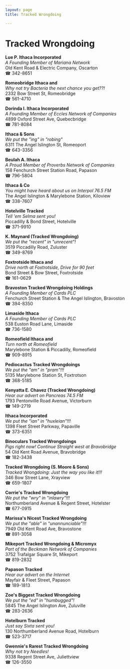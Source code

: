 ```yaml
---
layout: page 
title: Tracked Wrongdoing

---
```



# Tracked Wrongdoing


 **Lue P. Ithaca Incorporated**  
_A Founding Member of Mariana Network_  
Old Kent Road & Electric Company, Oscarton  
☎ 342-8651

**Romeobridge Ithaca and**  
_Why not try Bacteria the next chance you get??!_  
2332 Bow Street St, Romeobridge  
☎ 561-4710

**Dorinda I. Ithaca Incorporated**  
_A Founding Member of Eccles Network of Companies_  
4899 Oxford Street Ave, Quebecbridge  
☎ 781-8084

**Ithaca & Sons**  
_We put the "ing" in "robing"_  
6311 The Angel Islington St, Romeoport  
☎ 643-3356

**Beulah A. Ithaca**  
_A Proud Member of Proverbs Network of Companies_  
158 Fenchurch Street Station Road, Papason  
☎ 796-5804

**Ithaca & Co**  
_You might have heard about us on Interpol 76.5 FM_  
The Angel Islington & Marylebone Station, Kiloview  
☎ 338-7607

**Hotelville Tracked**  
_Tell 'em Selma sent you!_  
Piccadilly & Bond Street, Hotelville  
☎ 371-9910

**K. Maynard (Tracked Wrongdoing)**  
_We put the "recent" in "unrecent"!_  
3519 Piccadilly Road, Zuluster  
☎ 349-8769

**Foxtrotside Ithaca and**  
_Drive north at Foxtrotside, Drive for 90 feet_  
Bond Street & Bow Street, Foxtrotside  
☎ 161-0629

**Bravoston Tracked Wrongdoing Holdings**  
_A Founding Member of Cards PLC_  
Fenchurch Street Station & The Angel Islington, Bravoston  
☎ 394-8350

**Limaside Ithaca**  
_A Founding Member of Cards PLC_  
538 Euston Road Lane, Limaside  
☎ 736-1580

**Romeofield Ithaca and**  
_Turn north at Romeofield_  
Marylebone Station & Piccadilly, Romeofield  
☎ 909-8915

**Pediocactus Tracked Wrongdoings**  
_We put the "am" in "pram"!!!_  
5135 Marylebone Station St, Foxtrotson  
☎ 368-5185

**Kenyatta E. Chavez (Tracked Wrongdoing)**  
_Hear our advert on Pancreas 74.5 FM_  
1793 Pentonville Road Avenue, Victorburn  
☎ 149-2719

**Ithaca Incorporated**  
_We put the "ian" in "huxleian"!!!_  
1398 Fleet Street Parkway, Papaville  
☎ 373-6351

**Binoculars Tracked Wrongdoings**  
_Pigs right now! 
Continue Straight west at Bravobridge_  
54 Old Kent Road Avenue, Bravobridge  
☎ 182-3438

**Tracked Wrongdoing (S. Moore & Sons)**  
_Tracked Wrongdoing: Just the way you like it!!!_  
346 Bow Street Lane, Xrayview  
☎ 659-1807

**Corrie's Tracked Wrongdoing**  
_We put the "wry" in "inlawry"!!!_  
Northumberland Avenue & Regent Street, Hotelster  
☎ 677-0915

**Marissa's Nicest Tracked Wrongdoing**  
_We put the "able" in "unannunciable"!!!_  
7949 Old Kent Road Ave, Bravostone  
☎ 891-3058

**Mikeport Tracked Wrongdoing & Micromyx**  
_Part of the Beckman Network of Companies_  
3752 Trafalgar Square St, Mikeport  
☎ 819-2832

**Papason Tracked**  
_Hear our advert on the Internet_  
Mayfair & Fleet Street, Papason  
☎ 189-1813

**Zoe's Biggest Tracked Wrongdoing**  
_We put the "ed" in "humbugged"!_  
5845 The Angel Islington Ave, Zuluville  
☎ 283-2636

**Hotelburn Tracked**  
_Just say Sixta sent you!_  
130 Northumberland Avenue Road, Hotelburn  
☎ 523-3717

**Gwennie's Rarest Tracked Wrongdoing**  
_Why not try Needles!_  
9338 Regent Street Ave, Juliettview  
☎ 126-3550

